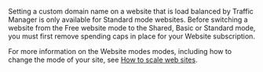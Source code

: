 Setting a custom domain name on a website that is load balanced by Traffic Manager is only available for Standard mode websites. Before switching a website from the Free website mode to the Shared, Basic or Standard mode, you must first remove spending caps in place for your Website subscription. 

For more information on the Website modes modes, including how to change the mode of your site, see [How to scale web sites](/en-us/documentation/articles/web-sites-scale/).